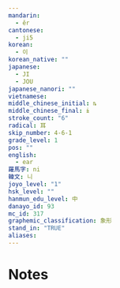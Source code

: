 ```yaml
---
mandarin:
  - ěr
cantonese:
  - ji5
korean:
  - 이
korean_native: ""
japanese:
  - JI
  - JOU
japanese_nanori: ""
vietnamese:
middle_chinese_initial: ȵ
middle_chinese_final: ɨ
stroke_count: "6"
radical: 耳
skip_number: 4-6-1
grade_level: 1
pos: ""
english:
  - ear
羅馬字: ni
韓文: 니
joyo_level: "1"
hsk_level: ""
hanmun_edu_level: 中
danayo_id: 93
mc_id: 317
graphemic_classification: 象形
stand_in: "TRUE"
aliases:
---
```


# Notes
